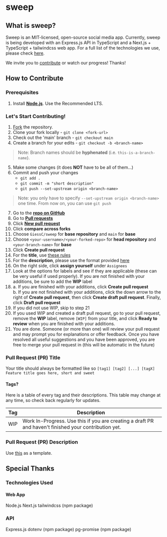 # sweep
## What is sweep?
Sweep is an MIT-licensed, open-source social media app. Currently, sweep is being developed with an Express.js API in TypeScript and a Next.js + TypeScript + tailwindcss web app. For a full list of the technologies we use, please check [here](#technologies-used).

We invite you to [contribute](#how-to-contribute) or watch our progress! Thanks!

## How to Contribute
### Prerequisites
1. Install **[Node.js](https://nodejs.org/en)**. Use the Recommended LTS.

### Let's Start Contributing!
1. [Fork](https://guides.github.com/activities/forking/) the repository.
2. Clone your fork locally - `git clone <fork-url>`
3. Check out the 'main' branch - `git checkout main`
4. Create a branch for your edits - `git checkout -b <branch-name>` 
> Note: Branch names should be **hyphenated** (i.e. `this-is-a-branch-name`).
5. Make some changes (it does **NOT** have to be all of them...)
6. Commit and push your changes 
    - `git add .` 
    - `git commit -m "short description"` 
    - `git push --set-upstream origin <branch-name>`
> Note: you only have to specify `--set-upstream origin <branch-name>` one time. From now on, you can use `git push`
7. Go to the **[repo on GitHub](https://github.com/GiessC/sweep)**
8. Go to **[Pull requests](https://github.com/GiessC/sweep/pulls)**
9. Click **[New pull request](https://github.com/GiessC/sweep/compare)**
10. Click **compare across forks**
11. Choose `GiessC/sweep` for **base repository** and `main` for **base**
12. Choose `<your-username>/<your-forked-repo>` for **head repository** and `<your-branch-name>` for **base**
13. Click **Create pull request**
14. For the **title**, use [these rules](#pull-request-pr-title)
15. For the **description**, please use the format provided [here](#description-format)
16. On the right side, click **assign yourself** under `Assignees`
17. Look at the options for labels and see if they are applicable (these can be very useful if used properly). If you are not finished with your additions, be sure to add the **WIP** label
18. a. If you are finished with your additions, click **Create pull request**
<br />b. If you are not finished with your additions, click the down arrow to the right of **Create pull request**, then click **Create draft pull request**. Finally, click **Draft pull request**
19. If you did not use WIP, skip to step 21
20. If you used WIP and created a draft pull request, go to your pull request, remove the **WIP** label, remove `[WIP]` from your title, and click **Ready to review** when you are finished with your additions.
21. You are done. Someone (or more than one) will review your pull request and may prompt you for explanations or offer feedback. Once you have resolved all useful suggestions and you have been approved, you are free to merge your pull request in (this will be automatic in the future)

### Pull Request (PR) Title
Your title should always be formatted like so `[tag1] [tag2] [...] [tagX] Feature title goes here, short and sweet`

#### Tags?
Here is a table of every tag and their descriptions. This table may change at any time, so check back regularly for updates.

| **Tag** | **Description** |
----------|-----------------|
| WIP | Work In-Progress. Use this if you are creating a draft PR and haven't finished your contribution yet. |

### Pull Request (PR) Description
Use [this](reference/pr_description.txt) as a template.

## Special Thanks
### Technologies Used
#### Web App
Node.js
Next.js
tailwindcss (npm package)

### API
Express.js
dotenv (npm package)
pg-promise (npm package)